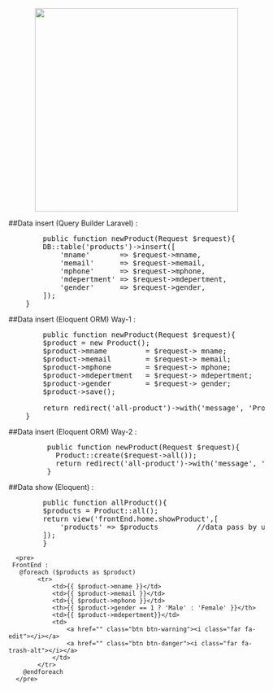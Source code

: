 <p align="center"><a href="https://laravel.com" target="_blank"><img src="https://raw.githubusercontent.com/laravel/art/master/logo-lockup/5%20SVG/2%20CMYK/1%20Full%20Color/laravel-logolockup-cmyk-red.svg" width="400"></a></p>

##Data insert (Query Builder Laravel) :
<pre>
        public function newProduct(Request $request){
        DB::table('products')->insert([
            'mname'       => $request->mname,
            'memail'      => $request->memail,
            'mphone'      => $request->mphone,
            'mdepertment' => $request->mdepertment,
            'gender'      => $request->gender,
        ]);
    }
</pre>


##Data insert (Eloquent ORM) Way-1 :
<pre>
        public function newProduct(Request $request){
        $product = new Product();
        $product->mname         = $request-> mname;
        $product->memail        = $request-> memail;
        $product->mphone        = $request-> mphone;
        $product->mdepertment   = $request-> mdepertment;
        $product->gender        = $request-> gender;
        $product->save();

        return redirect('all-product')->with('message', 'Product Insert Successfully');
    }
</pre>

##Data insert (Eloquent ORM) Way-2 :
<pre>
         public function newProduct(Request $request){
           Product::create($request->all());
           return redirect('all-product')->with('message', 'Product Insert Successfully');
         }
</pre>

##Data show (Eloquent) :
<pre>
        public function allProduct(){
        $products = Product::all();
        return view('frontEnd.home.showProduct',[
            'products' => $products         //data pass by url
        ]);
        }
</pre>

      <pre>
     FrontEnd :
       @foreach ($products as $product)
            <tr>
				<td>{{ $product->mname }}</td>
				<td>{{ $product->memail }}</td>
				<td>{{ $product->mphone }}</td>
                <th>{{ $product->gender == 1 ? 'Male' : 'Female' }}</th>
				<td>{{ $product->mdepertment}}</td>
				<td>
                    <a href="" class="btn btn-warning"><i class="far fa-edit"></i></a>
                    <a href="" class="btn btn-danger"><i class="far fa-trash-alt"></i></a>
                </td>
			</tr>
        @endforeach
      </pre>
